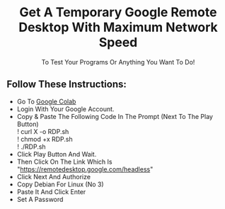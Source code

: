 <h1 align="center">Get A Temporary Google Remote Desktop With Maximum Network Speed</h1>
<p align="center">To Test Your Programs Or Anything You Want To Do!</p>

## Follow These Instructions:
- Go To <a href="https://colab.research.google.com/#create=true">Google Colab</a>
- Login With Your Google Account.
- Copy & Paste The Following Code In The Prompt (Next To The Play Button)<br>! curl X -o RDP.sh<br>! chmod +x RDP.sh<br>! ./RDP.sh
- Click Play Button And Wait.
- Then Click On The Link Which Is "https://remotedesktop.google.com/headless"
- Click Next And Authorize
- Copy Debian For Linux (No 3)
- Paste It And Click Enter
- Set A Password
